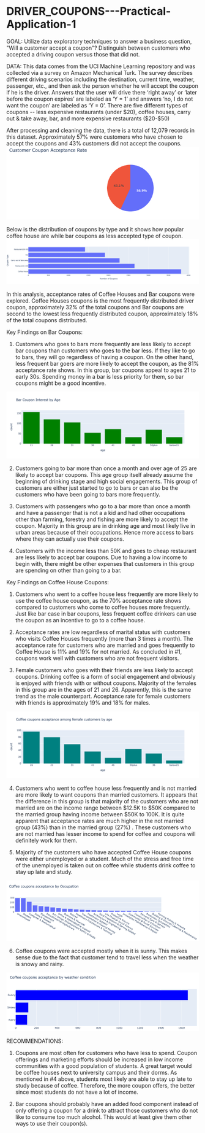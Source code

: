 # DRIVER_COUPONS---Practical-Application-1

GOAL: Utilize data exploratory techniques to answer a business question, "Will a customer accept a coupon"? Distinguish between customers who accepted a driving coupon versus those that did not.

DATA: This data comes from the UCI Machine Learning repository and was collected via a survey on Amazon Mechanical Turk. The survey describes different driving scenarios including the destination, current time, weather, passenger, etc., and then ask the person whether he will accept the coupon if he is the driver. Answers that the user will drive there ‘right away’ or ‘later before the coupon expires’ are labeled as ‘Y = 1’ and answers ‘no, I do not want the coupon’ are labeled as ‘Y = 0’. There are five different types of coupons -- less expensive restaurants (under $20), coffee houses, carry out & take away, bar, and more expensive restaurants ($20-$50) 

After processing and cleaning the data, there is a total of 12,079 records in this dataset. Approximately 57% were customers who have chosen to accept the coupons and 43% customers did not accept the coupons.
<img src='images/pie2.png'>

Below is the distribution of coupons by type and it shows how popular coffee house are while bar coupons as less accepted type of coupon.
<img src='images/bar.png'>

In this analysis, acceptance rates of Coffee Houses and Bar coupons were explored. Coffee Houses coupons is the most frequently distributed driver coupon, approximately 32% of the total coupons and Bar coupons are second to the lowest less frequently distributed coupon, approximately 18% of the total coupons distributed. 


Key Findings on Bar Coupons:

1. Customers who goes to bars more frequently are less likely to accept bar coupons than customers who goes to the bar less. If they like to go to bars, they will go regardless of having a coupon. On the other hand, less frequent bar goers are more likely to accept the coupon, as the 81% acceptance rate shows. In this group, bar coupons appeal to ages 21 to early 30s. Spending money in a bar is less priority for them, so bar coupons might be a good incentive. 
<img src='images/barcoupon.png'>

2. Customers going to bar more than once a month and over age of 25 are likely to accept bar coupons. This age group itself already assume the beginning of drinking stage and high social engagements. This group of customers  are either just started to go to bars or can also be the customers who have been going to bars more frequently. 


3. Customers with passengers who go to a bar more than once a month and have a passenger that is not a a kid and had other occupations other than farming, forestry and fishing are more likely to accept the coupon. Majority in this group are in drinking age and most likely live in urban areas because of their occupations. Hence more access to bars where they can actually use their coupons.

4. Customers with the income less than 50K and goes to cheap restaurant are less likely to accept bar coupons. Due to having a low income to begin with, there might be other expenses that customers in this group are spending on other than going to a bar.


Key Findings on Coffee House Coupons:

1. Customers who went to a coffee house less frequently are more likely to use the coffee house coupon, as the 70% acceptance rate shows compared to customers who come to coffee houses more frequently. Just like bar case in bar coupons, less frequent coffee drinkers can use the coupon as an incentive to go to a coffee house.

2. Acceptance rates are low regardless of marital status with customers who visits Coffee Houses frequently (more than 3 times a month). The acceptance rate for customers who are married and goes frequently to Coffee House is 11% and 19% for not married. As concluded in #1, coupons work well with customers who are not frequent visitors. 


3. Female customers who goes with their friends are less likely to accept coupons. Drinking coffee is a form of social engagement and obviously is enjoyed with friends with or without coupons. Majority of the females in this group are in the ages of 21 and 26. Apparently, this is the same trend as the male counterpart. Acceptance rate for female customers with friends is approximately 19% and 18% for males.
<img src='images/histogram.png'>

4. Customers who went to coffee house less frequently and is not married are more likely to want coupons than married customers. It appears that the difference in this group is that majority of the customers who are not married are on the income range between $12.5K to $50K compared to the married group having income between $50K to 100K. It is quite apparent that acceptance rates  are much higher in the not married group (43%) than in the married group (27%) . These customers who are not married has lesser income to spend for coffee and coupons will definitely work for them.

5. Majority of the customers who have accepted Coffee House coupons were either unemployed or a student. Much of the stress and free time of the unemployed is taken out on coffee while students drink coffee to stay up late and study.
<img src='images/occupation.png'>

6. Coffee coupons were accepted mostly when it is sunny. This makes sense due to the fact that customer tend to travel less when the weather is snowy and rainy.
<img src='images/weather.png'>


RECOMMENDATIONS:

1. Coupons are most often for customers who have less to spend. Coupon offerings and marketing efforts should be increased in low income communities with a good population of students. A great target would be coffee houses next to university campus and their dorms. As mentioned in #4 above, students most likely are able to stay up late to study because of coffee. Therefore, the more coupon offers, the better since most students do not have a lot of income.

2. Bar coupons should probably have an added food component instead of only offering a coupon for a drink to attract those customers who do not like to consume too much alcohol. This would at least give them other ways to use their coupon(s).

